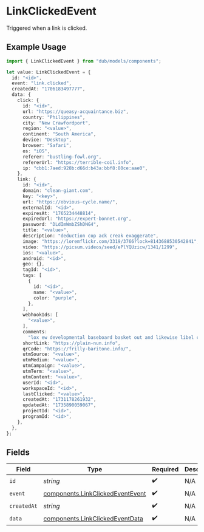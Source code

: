 # LinkClickedEvent

Triggered when a link is clicked.

## Example Usage

```typescript
import { LinkClickedEvent } from "dub/models/components";

let value: LinkClickedEvent = {
  id: "<id>",
  event: "link.clicked",
  createdAt: "1706183497777",
  data: {
    click: {
      id: "<id>",
      url: "https://queasy-acquaintance.biz",
      country: "Philippines",
      city: "New Crawfordport",
      region: "<value>",
      continent: "South America",
      device: "Desktop",
      browser: "Safari",
      os: "iOS",
      referer: "bustling-fowl.org",
      refererUrl: "https://terrible-coil.info",
      ip: "cbb1:7aed:928b:d66d:b43a:bbf8:80ce:aae0",
    },
    link: {
      id: "<id>",
      domain: "clean-giant.com",
      key: "<key>",
      url: "https://obvious-cycle.name/",
      externalId: "<id>",
      expiresAt: "1765234448814",
      expiredUrl: "https://expert-bonnet.org",
      password: "DLdImWmbZShDNG4",
      title: "<value>",
      description: "deduction cop ack creak exaggerate",
      image: "https://loremflickr.com/3319/3766?lock=8143688530542841",
      video: "https://picsum.videos/seed/ePlYQUzicw/1341/1299",
      ios: "<value>",
      android: "<id>",
      geo: {},
      tagId: "<id>",
      tags: [
        {
          id: "<id>",
          name: "<value>",
          color: "purple",
        },
      ],
      webhookIds: [
        "<value>",
      ],
      comments:
        "lox ew developmental baseboard basket out and likewise libel cow but banish encouragement concrete pfft terrible",
      shortLink: "https://plain-nun.info",
      qrCode: "https://frilly-baritone.info/",
      utmSource: "<value>",
      utmMedium: "<value>",
      utmCampaign: "<value>",
      utmTerm: "<value>",
      utmContent: "<value>",
      userId: "<id>",
      workspaceId: "<id>",
      lastClicked: "<value>",
      createdAt: "1731178261932",
      updatedAt: "1735890059067",
      projectId: "<id>",
      programId: "<id>",
    },
  },
};
```

## Fields

| Field                                                                                | Type                                                                                 | Required                                                                             | Description                                                                          |
| ------------------------------------------------------------------------------------ | ------------------------------------------------------------------------------------ | ------------------------------------------------------------------------------------ | ------------------------------------------------------------------------------------ |
| `id`                                                                                 | *string*                                                                             | :heavy_check_mark:                                                                   | N/A                                                                                  |
| `event`                                                                              | [components.LinkClickedEventEvent](../../models/components/linkclickedeventevent.md) | :heavy_check_mark:                                                                   | N/A                                                                                  |
| `createdAt`                                                                          | *string*                                                                             | :heavy_check_mark:                                                                   | N/A                                                                                  |
| `data`                                                                               | [components.LinkClickedEventData](../../models/components/linkclickedeventdata.md)   | :heavy_check_mark:                                                                   | N/A                                                                                  |